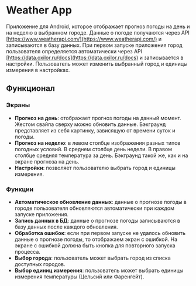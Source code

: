 # Weather App

Приложение для Android, которое отображает прогноз погоды на день и на неделю в выбранном городе. Данные о погоде получаются через API [https://www.weatherapi.com/](https://www.weatherapi.com/) и записываются в базу данных. При первом запуске приложения город пользователя определяется автоматически через API [https://data.oxilor.ru/docs](https://data.oxilor.ru/docs) и записывается в настройки. Пользователь может изменить выбранный город и единицы измерения в настройках.

## Функционал

### Экраны

- **Прогноз на день**: отображает прогноз погоды на данный момент. Жестом свайпа сверху можно обновить данные. Бэкграунд представляет из себя картинку, зависящую от времени суток и погоды.
- **Прогноз на неделю**: в левом столбце изображения разных типов погодных условий. В среднем столбце день недели. В правом столбце средняя температура за день. Бэкграунд такой же, как и на экране прогноза на день.
- **Настройки**: позволяет пользователю выбрать город и единицы измерения.

### Функции

- **Автоматическое обновление данных**: данные о прогнозе погоды в городе пользователя обновляются автоматически при каждом запуске приложения.
- **Запись данных в БД**: данные о прогнозе погоды записываются в базу данных после каждого обновления.
- **Обработка ошибок**: если при первом запуске не удалось обновить данные о прогнозе погоды, то отображаем экран с ошибкой. На экране с ошибкой должна быть кнопка для повторного запуска процесса.
- **Выбор города**: пользователь может выбрать город из списка доступных городов.
- **Выбор единиц измерения**: пользователь может выбрать единицы измерения температуры (Цельсий или Фаренгейт).